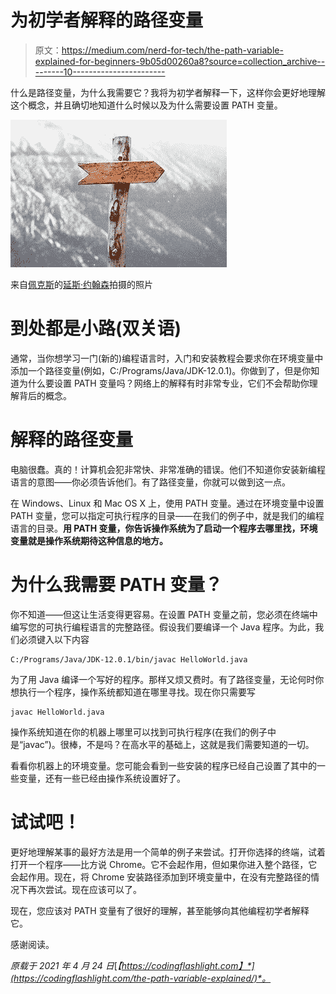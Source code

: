 # 为初学者解释的路径变量

> 原文：<https://medium.com/nerd-for-tech/the-path-variable-explained-for-beginners-9b05d00260a8?source=collection_archive---------10----------------------->

什么是路径变量，为什么我需要它？我将为初学者解释一下，这样你会更好地理解这个概念，并且确切地知道什么时候以及为什么需要设置 PATH 变量。

![](img/9047f0d402c71ab0bbe138b5cf860fe4.png)

来自[佩克斯](https://www.pexels.com/photo/brown-wooden-arrow-signed-66100/?utm_content=attributionCopyText&utm_medium=referral&utm_source=pexels)的[延斯·约翰森](https://www.pexels.com/@jens-johnsson-14223?utm_content=attributionCopyText&utm_medium=referral&utm_source=pexels)拍摄的照片

# 到处都是小路(双关语)

通常，当你想学习一门(新的)编程语言时，入门和安装教程会要求你在环境变量中添加一个路径变量(例如，C:/Programs/Java/JDK-12.0.1)。你做到了，但是你知道为什么要设置 PATH 变量吗？网络上的解释有时非常专业，它们不会帮助你理解背后的概念。

# 解释的路径变量

电脑很蠢。真的！计算机会犯非常快、非常准确的错误。他们不知道你安装新编程语言的意图——你必须告诉他们。有了路径变量，你就可以做到这一点。

在 Windows、Linux 和 Mac OS X 上，使用 PATH 变量。通过在环境变量中设置 PATH 变量，您可以指定可执行程序的目录——在我们的例子中，就是我们的编程语言的目录。**用 PATH 变量，你告诉操作系统为了启动一个程序去哪里找，环境变量就是操作系统期待这种信息的地方。**

# 为什么我需要 PATH 变量？

你不知道——但这让生活变得更容易。在设置 PATH 变量之前，您必须在终端中编写您的可执行编程语言的完整路径。假设我们要编译一个 Java 程序。为此，我们必须键入以下内容

```
C:/Programs/Java/JDK-12.0.1/bin/javac HelloWorld.java
```

为了用 Java 编译一个写好的程序。那样又烦又费时。有了路径变量，无论何时你想执行一个程序，操作系统都知道在哪里寻找。现在你只需要写

```
javac HelloWorld.java
```

操作系统知道在你的机器上哪里可以找到可执行程序(在我们的例子中是“javac”)。很棒，不是吗？在高水平的基础上，这就是我们需要知道的一切。

看看你机器上的环境变量。您可能会看到一些安装的程序已经自己设置了其中的一些变量，还有一些已经由操作系统设置好了。

# 试试吧！

更好地理解某事的最好方法是用一个简单的例子来尝试。打开你选择的终端，试着打开一个程序——比方说 Chrome。它不会起作用，但如果你进入整个路径，它会起作用。现在，将 Chrome 安装路径添加到环境变量中，在没有完整路径的情况下再次尝试。现在应该可以了。

现在，您应该对 PATH 变量有了很好的理解，甚至能够向其他编程初学者解释它。

感谢阅读。

*原载于 2021 年 4 月 24 日*[*【https://codingflashlight.com】*](https://codingflashlight.com/the-path-variable-explained/)*。*